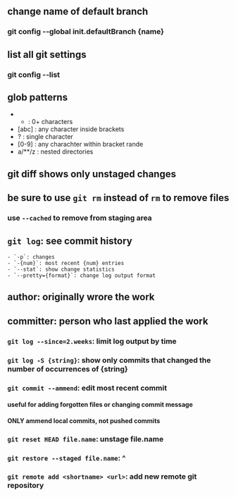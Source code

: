 ## change name of default branch
###	git config --global init.defaultBranch {name}

## list all git settings
###	git config --list

## glob patterns
- * : 0+ characters
- [abc] : any character inside brackets
- ? : single character
- [0-9] : any charachter within bracket rande
- a/**/z : nested directories

## git diff shows only unstaged changes
## be sure to use `git rm` instead of `rm` to remove files
###	use `--cached` to remove from staging area

## `git log`: see commit history
	- `-p`: changes
	- `-{num}`: most recent {num} entries
	- `--stat`: show change statistics
	- `--pretty={format}`: change log output format

## author: originally wrore the work
## committer: person who last applied the work

### `git log --since=2.weeks`: limit log output by time
### `git log -S {string}`: show only commits that changed the number of occurrences of {string}
### `git commit --ammend`: edit most recent commit
####	useful for adding forgotten files or changing commit message
####	ONLY ammend local commits, not pushed commits
### `git reset HEAD file.name`: unstage file.name
### `git restore --staged file.name`: ^
### `git remote add <shortname> <url>`: add new remote git repository

